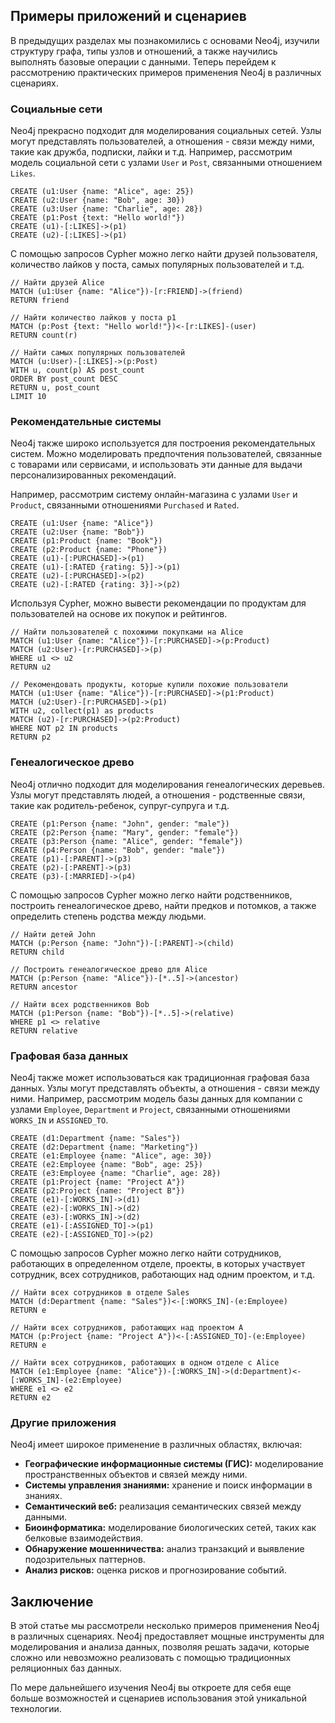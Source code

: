 ## Примеры приложений и сценариев

В предыдущих разделах мы познакомились с основами Neo4j, изучили структуру графа, типы узлов и отношений, а также научились выполнять базовые операции с данными. Теперь перейдем к рассмотрению практических примеров применения Neo4j в различных сценариях.

### Социальные сети

Neo4j прекрасно подходит для моделирования социальных сетей. Узлы могут представлять пользователей, а отношения - связи между ними, такие как дружба, подписки, лайки и т.д. Например, рассмотрим модель социальной сети с узлами `User` и `Post`, связанными отношением `Likes`. 

```cypher
CREATE (u1:User {name: "Alice", age: 25})
CREATE (u2:User {name: "Bob", age: 30})
CREATE (u3:User {name: "Charlie", age: 28})
CREATE (p1:Post {text: "Hello world!"})
CREATE (u1)-[:LIKES]->(p1)
CREATE (u2)-[:LIKES]->(p1)
```

С помощью запросов Cypher можно легко найти друзей пользователя, количество лайков у поста, самых популярных пользователей и т.д. 

```cypher
// Найти друзей Alice
MATCH (u1:User {name: "Alice"})-[r:FRIEND]->(friend)
RETURN friend

// Найти количество лайков у поста p1
MATCH (p:Post {text: "Hello world!"})<-[r:LIKES]-(user)
RETURN count(r)

// Найти самых популярных пользователей
MATCH (u:User)-[:LIKES]->(p:Post)
WITH u, count(p) AS post_count
ORDER BY post_count DESC
RETURN u, post_count
LIMIT 10
```

### Рекомендательные системы

Neo4j также широко используется для построения рекомендательных систем. Можно моделировать предпочтения пользователей, связанные с товарами или сервисами, и использовать эти данные для выдачи персонализированных рекомендаций. 

Например, рассмотрим систему онлайн-магазина с узлами `User` и `Product`, связанными отношениями `Purchased` и `Rated`. 

```cypher
CREATE (u1:User {name: "Alice"})
CREATE (u2:User {name: "Bob"})
CREATE (p1:Product {name: "Book"})
CREATE (p2:Product {name: "Phone"})
CREATE (u1)-[:PURCHASED]->(p1)
CREATE (u1)-[:RATED {rating: 5}]->(p1)
CREATE (u2)-[:PURCHASED]->(p2)
CREATE (u2)-[:RATED {rating: 3}]->(p2)
```

Используя Cypher, можно вывести рекомендации по продуктам для пользователей на основе их покупок и рейтингов. 

```cypher
// Найти пользователей с похожими покупками на Alice
MATCH (u1:User {name: "Alice"})-[r:PURCHASED]->(p:Product)
MATCH (u2:User)-[r:PURCHASED]->(p)
WHERE u1 <> u2
RETURN u2

// Рекомендовать продукты, которые купили похожие пользователи
MATCH (u1:User {name: "Alice"})-[r:PURCHASED]->(p1:Product)
MATCH (u2:User)-[r:PURCHASED]->(p1)
WITH u2, collect(p1) as products
MATCH (u2)-[r:PURCHASED]->(p2:Product)
WHERE NOT p2 IN products
RETURN p2
```

### Генеалогическое древо

Neo4j отлично подходит для моделирования генеалогических деревьев. Узлы могут представлять людей, а отношения - родственные связи, такие как родитель-ребенок, супруг-супруга и т.д.

```cypher
CREATE (p1:Person {name: "John", gender: "male"})
CREATE (p2:Person {name: "Mary", gender: "female"})
CREATE (p3:Person {name: "Alice", gender: "female"})
CREATE (p4:Person {name: "Bob", gender: "male"})
CREATE (p1)-[:PARENT]->(p3)
CREATE (p2)-[:PARENT]->(p3)
CREATE (p3)-[:MARRIED]->(p4)
```

С помощью запросов Cypher можно легко найти родственников, построить генеалогическое древо, найти предков и потомков, а также определить степень родства между людьми. 

```cypher
// Найти детей John
MATCH (p:Person {name: "John"})-[:PARENT]->(child)
RETURN child

// Построить генеалогическое древо для Alice
MATCH (p:Person {name: "Alice"})-[*..5]->(ancestor)
RETURN ancestor

// Найти всех родственников Bob
MATCH (p1:Person {name: "Bob"})-[*..5]->(relative)
WHERE p1 <> relative
RETURN relative
```

### Графовая база данных

Neo4j также может использоваться как традиционная графовая база данных. Узлы могут представлять объекты, а отношения - связи между ними. Например, рассмотрим модель базы данных для компании с узлами `Employee`, `Department` и `Project`, связанными отношениями `WORKS_IN` и `ASSIGNED_TO`.

```cypher
CREATE (d1:Department {name: "Sales"})
CREATE (d2:Department {name: "Marketing"})
CREATE (e1:Employee {name: "Alice", age: 30})
CREATE (e2:Employee {name: "Bob", age: 25})
CREATE (e3:Employee {name: "Charlie", age: 28})
CREATE (p1:Project {name: "Project A"})
CREATE (p2:Project {name: "Project B"})
CREATE (e1)-[:WORKS_IN]->(d1)
CREATE (e2)-[:WORKS_IN]->(d2)
CREATE (e3)-[:WORKS_IN]->(d2)
CREATE (e1)-[:ASSIGNED_TO]->(p1)
CREATE (e2)-[:ASSIGNED_TO]->(p2)
```

С помощью запросов Cypher можно легко найти сотрудников, работающих в определенном отделе, проекты, в которых участвует сотрудник, всех сотрудников, работающих над одним проектом, и т.д. 

```cypher
// Найти всех сотрудников в отделе Sales
MATCH (d:Department {name: "Sales"})<-[:WORKS_IN]-(e:Employee)
RETURN e

// Найти всех сотрудников, работающих над проектом A
MATCH (p:Project {name: "Project A"})<-[:ASSIGNED_TO]-(e:Employee)
RETURN e

// Найти всех сотрудников, работающих в одном отделе с Alice
MATCH (e1:Employee {name: "Alice"})-[:WORKS_IN]->(d:Department)<-[:WORKS_IN]-(e2:Employee)
WHERE e1 <> e2
RETURN e2
```

### Другие приложения

Neo4j имеет широкое применение в различных областях, включая:

* **Географические информационные системы (ГИС):**  моделирование пространственных объектов и связей между ними. 
* **Системы управления знаниями:**  хранение и поиск информации в знаниях. 
* **Семантический веб:**  реализация семантических связей между данными.
* **Биоинформатика:**  моделирование биологических сетей, таких как белковые взаимодействия.
* **Обнаружение мошенничества:**  анализ транзакций и выявление подозрительных паттернов.
* **Анализ рисков:**  оценка рисков и прогнозирование событий.

## Заключение

В этой статье мы рассмотрели несколько примеров применения Neo4j в различных сценариях. Neo4j предоставляет мощные инструменты для моделирования и анализа данных, позволяя решать задачи, которые сложно или невозможно реализовать с помощью традиционных реляционных баз данных. 

По мере дальнейшего изучения Neo4j вы откроете для себя еще больше возможностей и сценариев использования этой уникальной технологии. 
